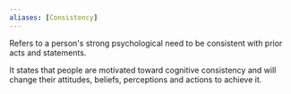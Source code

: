 ```yaml
---
aliases: [Consistency]
---
```


Refers to a person's strong psychological need to be consistent with prior acts and statements.

It states that people are motivated toward cognitive consistency and will change their attitudes, beliefs, perceptions and actions to achieve it.
